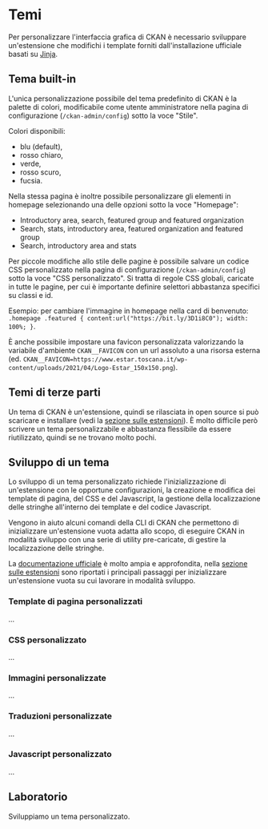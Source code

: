 # Temi

Per personalizzare l'interfaccia grafica di CKAN è necessario sviluppare un'estensione che modifichi i template forniti dall'installazione ufficiale basati su [Jinja](https://jinja.palletsprojects.com/en/3.1.x/).

## Tema built-in

L'unica personalizzazione possibile del tema predefinito di CKAN è la palette di colori, modificabile come utente amministratore nella pagina di configurazione (`/ckan-admin/config`) sotto la voce "Stile".

Colori disponibili:

- blu (default),
- rosso chiaro,
- verde,
- rosso scuro,
- fucsia.

Nella stessa pagina è inoltre possibile personalizzare gli elementi in homepage selezionando una delle opzioni sotto la voce "Homepage":

- Introductory area, search, featured group and featured organization
- Search, stats, introductory area, featured organization and featured group
- Search, introductory area and stats

Per piccole modifiche allo stile delle pagine è possibile salvare un codice CSS personalizzato nella pagina di configurazione (`/ckan-admin/config`) sotto la voce "CSS personalizzato". Si tratta di regole CSS globali, caricate in tutte le pagine, per cui è importante definire selettori abbastanza specifici su classi e id.

Esempio: per cambiare l'immagine in homepage nella card di benvenuto: `.homepage .featured { content:url("https://bit.ly/3D1i8C0"); width: 100%; }`.

È anche possibile impostare una favicon personalizzata valorizzando la variabile d'ambiente `CKAN__FAVICON` con un url assoluto a una risorsa esterna (ed. `CKAN__FAVICON=https://www.estar.toscana.it/wp-content/uploads/2021/04/Logo-Estar_150x150.png`).

## Temi di terze parti

Un tema di CKAN è un'estensione, quindi se rilasciata in open source si può scaricare e installare (vedi la [sezione sulle estensioni](./extensions)).
È molto difficile però scrivere un tema personalizzabile e abbastanza flessibile da essere riutilizzato, quindi se ne trovano molto pochi.

## Sviluppo di un tema

Lo sviluppo di un tema personalizzato richiede l'inizializzazione di un'estensione con le opportune configurazioni, la creazione e modifica dei template di pagina, del CSS e del Javascript, la gestione della localizzazione delle stringhe all'interno dei template e del codice Javascript.

Vengono in aiuto alcuni comandi della CLI di CKAN che permettono di inizializzare un'estensione vuota adatta allo scopo, di eseguire CKAN in modalità sviluppo con una serie di utility pre-caricate, di gestire la localizzazione delle stringhe.

La [documentazione ufficiale](https://docs.ckan.org/en/2.9/theming/index.html) è molto ampia e approfondita,
nella [sezione sulle estensioni](./extensions#sviluppo-di-un-estensione) sono riportati i principali passaggi per inizializzare un'estensione vuota su cui lavorare in modalità sviluppo.

### Template di pagina personalizzati

...

### CSS personalizzato

...

### Immagini personalizzate

...

### Traduzioni personalizzate

...

### Javascript personalizzato

...

## Laboratorio

Sviluppiamo un tema personalizzato.
